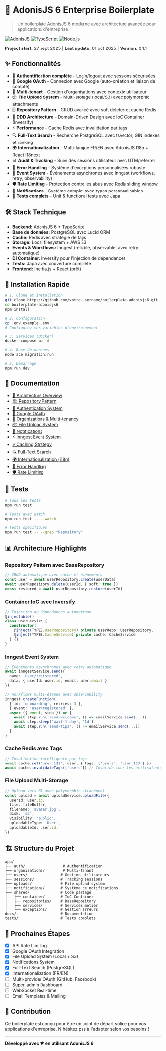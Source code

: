 # 🚀 AdonisJS 6 Enterprise Boilerplate

> Un boilerplate AdonisJS 6 moderne avec architecture avancée pour applications d'entreprise

[![AdonisJS](https://img.shields.io/badge/AdonisJS-6.x-purple.svg)](https://adonisjs.com)
[![TypeScript](https://img.shields.io/badge/TypeScript-5.x-blue.svg)](https://typescriptlang.org)
[![Node.js](https://img.shields.io/badge/Node.js-20+-green.svg)](https://nodejs.org)

**Project start:** 27 sept 2025 | **Last update:** 01 oct 2025 | **Version:** 0.1.1

## ✨ Fonctionnalités

- 🔐 **Authentification complète** - Login/logout avec sessions sécurisées
- 🔑 **Google OAuth** - Connexion avec Google (auto-création et liaison de compte)
- 👥 **Multi-tenant** - Gestion d'organisations avec contexte utilisateur
- 📦 **File Upload System** - Multi-storage (local/S3) avec polymorphic attachments
- 🗄️ **Repository Pattern** - CRUD avancé avec soft deletes et cache Redis
- 🎯 **DDD Architecture** - Domain-Driven Design avec IoC Container (Inversify)
- ⚡ **Performance** - Cache Redis avec invalidation par tags
- 🔍 **Full-Text Search** - Recherche PostgreSQL avec tsvector, GIN indexes et ranking
- 🌍 **Internationalization** - Multi-langue FR/EN avec AdonisJS I18n + React i18next
- 📊 **Audit & Tracking** - Suivi des sessions utilisateur avec UTM/referrer
- 🔧 **Error Handling** - Système d'exceptions personnalisées robuste
- 🎪 **Event System** - Événements asynchrones avec Inngest (workflows, retry, observability)
- 🛡️ **Rate Limiting** - Protection contre les abus avec Redis sliding window
- 🔔 **Notifications** - Système complet avec types personnalisables
- 🧪 **Tests complets** - Unit & functional tests avec Japa

## 🛠️ Stack Technique

- **Backend:** AdonisJS 6 + TypeScript
- **Base de données:** PostgreSQL avec Lucid ORM
- **Cache:** Redis avec stratégie de tags
- **Storage:** Local filesystem + AWS S3
- **Events & Workflows:** Inngest (reliable, observable, avec retry automatique)
- **DI Container:** Inversify pour l'injection de dépendances
- **Tests:** Japa avec couverture complète
- **Frontend:** Inertia.js + React (prêt)

## 🚀 Installation Rapide

```bash
# 1. Clone et installation
git clone https://github.com/votre-username/boilerplate-adonisjs6.git
cd boilerplate-adonisjs6
npm install

# 2. Configuration
cp .env.example .env
# Configurez vos variables d'environnement

# 3. Services (Docker)
docker-compose up -d

# 4. Base de données
node ace migration:run

# 5. Démarrage
npm run dev
```

## 📖 Documentation

- [📐 Architecture Overview](docs/architecture/overview.md)
- [🏗️ Repository Pattern](docs/architecture/repository-pattern.md)
- [🔐 Authentication System](docs/features/authentication.md)
- [🔑 Google OAuth](docs/features/google-oauth.md)
- [🏢 Organizations & Multi-tenancy](docs/features/organizations.md)
- [📦 File Upload System](docs/features/uploads.md)
- [🔔 Notifications](docs/features/notifications.md)
- [⚡ Inngest Event System](docs/features/inngest-events.md)
- [⚡ Caching Strategy](docs/architecture/caching.md)
- [🔍 Full-Text Search](docs/features/full-text-search.md)
- [🌍 Internationalization (i18n)](docs/features/i18n.md)
- [🎯 Error Handling](docs/architecture/error-handling.md)
- [🛡️ Rate Limiting](docs/features/rate-limiting.md)

## 🧪 Tests

```bash
# Tous les tests
npm run test

# Tests avec watch
npm run test -- --watch

# Tests spécifiques
npm run test -- --grep "Repository"
```

## 📊 Architecture Highlights

### Repository Pattern avec BaseRepository

```typescript
// CRUD automatique avec cache et événements
const user = await userRepository.create(userData)
await userRepository.delete(userId, { soft: true })
const restored = await userRepository.restore(userId)
```

### Container IoC avec Inversify

```typescript
// Injection de dépendances automatique
@injectable()
class UserService {
  constructor(
    @inject(TYPES.UserRepository) private userRepo: UserRepository,
    @inject(TYPES.CacheService) private cache: CacheService
  ) {}
}
```

### Inngest Event System

```typescript
// Événements asynchrones avec retry automatique
await inngestService.send({
  name: 'user/registered',
  data: { userId: user.id, email: user.email }
})

// Workflows multi-étapes avec observability
inngest.createFunction(
  { id: 'onboarding', retries: 3 },
  { event: 'user/registered' },
  async ({ event, step }) => {
    await step.run('send-welcome', () => emailService.send(...))
    await step.sleep('wait-1-day', '1d')
    await step.run('send-tips', () => emailService.send(...))
  }
)
```

### Cache Redis avec Tags

```typescript
// Invalidation intelligente par tags
await cache.set('user:123', user, { tags: ['users', 'user_123'] })
await cache.invalidateTags(['users']) // Invalide tous les utilisateurs
```

### File Upload Multi-Storage

```typescript
// Upload vers S3 avec polymorphic attachment
const upload = await uploadService.uploadFile({
  userId: user.id,
  file: fileBuffer,
  filename: 'avatar.jpg',
  disk: 's3',
  visibility: 'public',
  uploadableType: 'User',
  uploadableId: user.id,
})
```

## 🏗️ Structure du Projet

```
app/
├── auth/                 # Authentification
├── organizations/        # Multi-tenant
├── users/               # Gestion utilisateurs
├── sessions/            # Tracking sessions
├── uploads/             # File upload system
├── notifications/       # Système de notifications
├── shared/              # Code partagé
│   ├── container/       # IoC Container
│   ├── repositories/    # BaseRepository
│   ├── services/        # Services métier
│   └── exceptions/      # Gestion erreurs
docs/                    # Documentation
tests/                   # Tests complets
```

## 🎯 Prochaines Étapes

- [x] API Rate Limiting
- [x] Google OAuth Integration
- [x] File Upload System (Local + S3)
- [x] Notifications System
- [x] Full-Text Search (PostgreSQL)
- [x] Internationalization (FR/EN)
- [ ] Multi-provider OAuth (GitHub, Facebook)
- [ ] Super-admin Dashboard
- [ ] WebSocket Real-time
- [ ] Email Templates & Mailing

## 🤝 Contribution

Ce boilerplate est conçu pour être un point de départ solide pour vos applications d'entreprise. N'hésitez pas à l'adapter selon vos besoins !

---

**Développé avec ❤️ en utilisant AdonisJS 6**
